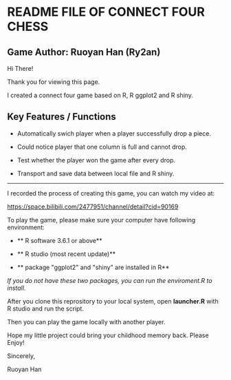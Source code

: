 # README FILE OF CONNECT FOUR CHESS
## Game Author: Ruoyan Han (Ry2an)

Hi There!

Thank you for viewing this page.

I created a connect four game based on R, R ggplot2 and R shiny.

## Key Features / Functions

+ Automatically swich player when a player successfully drop a piece.

+ Could notice player that one column is full and cannot drop.

+ Test whether the player won the game after every drop.

+ Transport and save data between local file and R shiny.

----------------------------------------------------------------

I recorded the process of creating this game, you can watch my video at:

https://space.bilibili.com/2477951/channel/detail?cid=90169

To play the game, please make sure your computer have following environment:

+  ** R software 3.6.1 or above**

+  ** R studio (most recent update)**

+  ** package "ggplot2" and "shiny" are installed in R**

*If you do not have these two packages, you can run the enviroment.R to install.*

After you clone this reprository to your local system, open **launcher.R** with R studio and run the script.

Then you can play the game locally with another player.

Hope my little project could bring your childhood memory back. Please Enjoy!

Sincerely,

Ruoyan Han